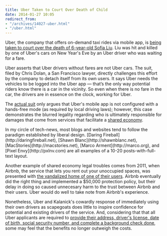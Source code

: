 ```yaml
---
title: Uber Taken to Court Over Death of Child
date: 2014-01-27 10:05
redirect_from:
- "/archives/14027-uber.html"
- "/uber.html"
---
```



Uber, the company that offers on-demand taxi rides via mobile app, is [being taken to court over the death of 6-year-old Sofia Liu](http://bits.blogs.nytimes.com/2014/01/27/uber-and-a-childs-death/). Liu was hit and killed by one of Uber's cars on New Year's Eve by an Uber driver who was waiting for a fare.


Uber asserts that Uber drivers without fares are not Uber cars. The suit, filed by Chris Dolan, a San Francisco lawyer, directly challenges this effort by the company to detach itself from its own users. It says Uber needs the vehicles to be logged into the Uber app — that’s the only way potential riders know there is a car in the vicinity. So even when there is no fare in the car, the drivers are in essence on the clock, working for Uber.

The [actual suit](https://www.documentcloud.org/documents/1009476-uber-liu-update.html) only argues that Uber's mobile app is not configured with a hands-free mode (as required by local driving laws); however, this case demonstrates the blurred legality regarding who is ultimately responsible for damages that come from services that facilitate a [shared economy](http://en.wikipedia.org/wiki/Sharing_economy).
<aside>In my circle of tech-news, most blogs and websites tend to follow the paradigm established by liberal design. [Daring Fireball](http://daringfireball.net), [Shawn Blanc](http://shawnblanc.net), [MacStories](http://macstories.net), [Marco Arment](http://marco.org), and [Pixel Envy](http://pxlnv.com) are all examples of a 10-20 posts-with-full-text layout.</aside>

Another example of shared economy legal troubles comes from 2011, when Airbnb, the service that lets you rent out your unoccupied spaces, was presented with [the vandalized home of one of their users](http://blog.airbnb.com/our-commitment-to-trust-and-safety/). Airbnb eventually did the right thing and implemented a $50,000 protection policy, but their delay in doing so caused unnecesary harm to the trust between Airbnb and their users. Uber would do well to take note from Airbnb's experience.

Nonetheless, Uber and Kalanick's cowardly response of immediately using their own drivers as scapegoats does little to inspire confidence for potential and existing drivers of the service. And, considering that that all Uber applicants are required to [provide their address, driver's license, date of birth, social security number, and complete a background check done](https://partners.uber.com/signup/san-francisco/p2p/), some may feel that the benefits no longer outweigh the costs.
